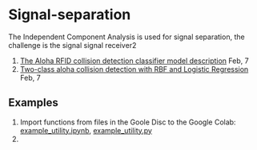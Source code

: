 # Signal-separation
The Independent Component Analysis is used for signal separation, the challenge is the signal signal receiver2

1. [The Aloha RFID collision detection classifier model description](latex/CollisionDetector.pdf) Feb, 7
1. [Two-class aloha collision detection with RBF and Logistic Regression](ipynb/AlohaCollisionDetector2class_Feb7.ipynb) Feb, 7


## Examples
1. Import functions from files in the Goole Disc to the Google Colab: [example_utility.ipynb](examples/example_utility.ipynb), [example_utility.py](examples/example_utility.py)
2. 
